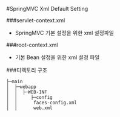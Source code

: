 #SpringMVC Xml Default Setting

###servlet-context.xml
- SpringMVC 기본 설정을 위한 xml 설정파일

###root-context.xml
- 기본 Bean 설정을 위한 xml 설정 파일


###디렉토리 구조
```
├─main
│  ├─webapp
│  │  ├─WEB-INF
│  │     ├─config
│  │      faces-config.xml
│  │      web.xml
```